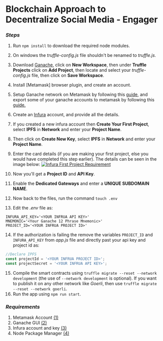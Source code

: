 # Blockchain Approach to Decentralize Social Media - Engager

### _Steps_
1. Run ```npm install``` to download the required node modules.
2. On windows the *truffle-config.js* file shouldn't be renamed to *truffle.js*.
3. Download [Ganache], click on **New Workspace**, then under **Truffle Projects** click on **Add Project**, then locate and select your *truffle-config.js* file, then click on **Save Workspace**.
4. Install [Metamask] browser plugin, and create an account.
5. Setup Ganache network on Metamask by following this [guide], and export some of your ganache accounts to metamask by following this [guide.]
6. Create an [Infura] account, and provide all the details.
7. If you created a new infura account then **Create Your First Project**, select **IPFS** in **Network** and enter your **Project Name**.
8. Then click on **Create New Key**, select **IPFS** in **Network** and enter your **Project Name**.
9. Enter the card details (if you are making your first project, else you would have completed this step earlier).
The details can be seen in the image below:
[![Infura First Project Requirement](https://i.imgur.com/fdvm6DY.jpg)](https://i.imgur.com/fdvm6DY.jpg)

10. Now you'll get a **Project ID** and **API Key**.
11. Enable the **Dedicated Gateways** and enter a **UNIQUE SUBDOMAIN NAME**.
12. Now back to the files, run the command ```touch .env``` 
13. Edit the *.env* file as:
```
INFURA_API_KEY='<YOUR INFRUA API KEY>'
MNEMONIC='<Your Ganache 12 Phrase Mnemonic>'
PROJECT_ID='<YOUR INFRUA PROJECT ID>'
```
14. If the authorization is failing the remove the variables ```PROJECT_ID``` and ```INFURA_API_KEY``` from *app.js* file and directly past your api key and project id as:
```js
//Declare IPFS
const projectId = '<YOUR INFRUA PROJECT ID>';
const projectSecret = '<YOUR INFRUA API KEY>';
```
15. Compile the smart contracts using ```truffle migrate --reset --network development``` (the use of ```--network development``` is optional). If you want to publish it on any other network like *Goerli*, then use ```truffle migrate --reset --network goerli```.
16. Run the app using ```npm run start```.

### _Requirements_
1. Metamask Account [(1)]
2. Ganache GUI [(2)]
3. Infura account and key [(3)]
4. Node Package Manager [(4)]

[//]: #

   [Ganache]: <https://trufflesuite.com/ganache/>
   [Infura]: <https://infura.io/>
   [guide]: <https://dapp-world.com/blogs/01/how-to-connect-ganache-with-metamask-and-deploy-smart-contracts-on-remix-without-1619847868947>
   [guide.]: <https://www.geeksforgeeks.org/how-to-set-up-ganche-with-metamask/#:~:text=Ganache%20CLI,on%20the%20ganache%20blockchain%20successfully.>
   [(1)]: <https://myterablock.medium.com/how-to-create-or-import-a-metamask-wallet-a551fc2f5a6b>
   [(2)]: <https://trufflesuite.com/docs/ganache/quickstart/>
   [(3)]: <https://blog.infura.io/post/getting-started-with-infura-28e41844cc89>
   [(4)]: <https://docs.npmjs.com/downloading-and-installing-node-js-and-npm/>